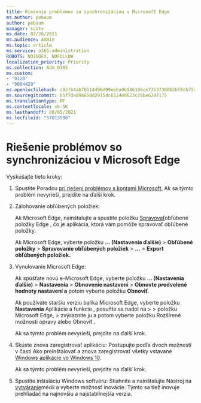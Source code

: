 ```yaml
---
title: Riešenie problémov so synchronizáciou v Microsoft Edge
ms.author: pebaum
author: pebaum
manager: scotv
ms.date: 07/26/2021
ms.audience: Admin
ms.topic: article
ms.service: o365-administration
ROBOTS: NOINDEX, NOFOLLOW
localization_priority: Priority
ms.collection: Adm_O365
ms.custom:
- "9128"
- "9004429"
ms.openlocfilehash: c93fb4ab70114496d99eeba9b946106ce73b3736862bf8cb754f91b787a7f5ea
ms.sourcegitcommit: b5f7da89a650d2915dc652449623c78be6247175
ms.translationtype: MT
ms.contentlocale: sk-SK
ms.lasthandoff: 08/05/2021
ms.locfileid: "57813598"
---
```

# <a name="troubleshoot-problems-with-sync-in-microsoft-edge"></a>Riešenie problémov so synchronizáciou v Microsoft Edge

Vyskúšajte tieto kroky:

1. Spustite Poradcu [pri riešení problémov s kontami Microsoft.](https://go.microsoft.com/fwlink/?linkid=2155661) Ak sa týmto problém nevyrieši, prejdite na ďalší krok.

1. Zálohovanie obľúbených položiek:

    Ak Microsoft Edge, nainštalujte a spustite položku [Spravovať](https://go.microsoft.com/fwlink/?linkid=2155764)obľúbené položky Edge , čo je aplikácia, ktorá vám pomôže spravovať obľúbené položky.

    Ak Microsoft Edge, vyberte položku **... (Nastavenia ďalšie)**  >  **Obľúbené položky**  >  **Spravovanie obľúbených položiek**  >  **...** >  **Export obľúbených položiek.**

1. Vynulovanie Microsoft Edge:

    Ak spúšťate novú e-Microsoft Edge, vyberte položku **... (Nastavenia ďalšie)**  >  **Nastavenia**  >  **Obnovenie nastavení**  >  **Obnovte predvolené hodnoty nastavení a** potom vyberte položku **Obnoviť**.

    Ak používate staršiu verziu balíka Microsoft Edge, vyberte položku **Nastavenia** Aplikácie a funkcie , posuňte sa nadol na  >    >  položku Microsoft Edge,   >   zvýraznite ju a potom vyberte položku Rozšírené možnosti opravy alebo Obnoviť .

    Ak sa týmto problém nevyrieši, prejdite na ďalší krok.

1. Skúste znova zaregistrovať aplikáciu: Postupujte podľa dvoch možností v časti Ako preinštalovať a znova zaregistrovať všetky vstavané [Windows aplikácie vo Windows 10](https://go.microsoft.com/fwlink/?linkid=2146509). 

    Ak sa týmto problém nevyrieši, prejdite na ďalší krok.

1. Spustite inštaláciu Windows softvéru: Stiahnite a nainštalujte Nástroj na [vytváranie](https://go.microsoft.com/fwlink/?linkid=2146242)médií a vyberte možnosť inovácie. Týmto sa tiež inovuje prehliadač na najnovšiu a najstabilnejšia verzia.
